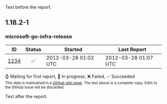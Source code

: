 Text before the report.

<!-- BEGIN section generated by go-infra './cmd/releasego report'. -->

## 1.18.2-1

### microsoft-go-infra-release

| ID | Status | Started | Last Report |
| --- | :---: | --- | --- |
| [1234](https://example.org/) | ✅ | 2012-03-28 01:02 UTC | 2012-03-28 01:07 UTC |

⌚ Waiting for first report, 🏃 In progress, ❌ Failed, ✅ Succeeded  
<sub>This data is maintained in a [GitHub wiki page](https://example.org/link-to-wiki-data). The text above is a complete copy. Edits to the GitHub issue will be discarded.</sub>

<!-- DATA [
  {
    "ID": "1234",
    "Version": "1.18.2-1",
    "Name": "microsoft-go-infra-release",
    "URL": "https://example.org/",
    "Status": "✅",
    "LastUpdate": "2012-03-28T01:07:03Z",
    "StartTime": "2012-03-28T01:02:03Z"
  }
] DATA -->
<!-- END section generated by go-infra './cmd/releasego report'. -->

Text after the report.